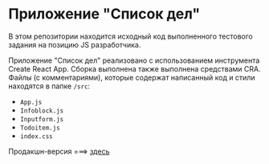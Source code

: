 # Приложение "Список дел"  
В этом репозитории находится исходный код выполненного тестового задания на позицию JS разработчика.  
             
Приложение "Список дел" реализовано с использованием инструмента Create React App. Сборка выполнена также выполнена средствами CRA.  
Файлы (с комментариями), которые содержат написанный код и стили находятся в папке `/src`: 
* `App.js`
* `Infoblock.js`
* `Inputform.js`
* `Todoitem.js`
* `index.css`

Продакшн-версия ===> [здесь](https://srgmkv.github.io/todoapp/build/)
